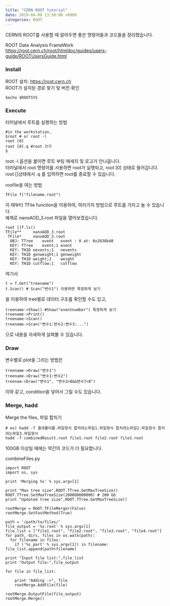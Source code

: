 ```yaml
---
title: "CERN ROOT tutorial"
date: 2019-04-08 13:50:00 +0900
categories: ROOT
---
```


CERN의 ROOT를 사용할 때 알아두면 좋은 명령어들과 코드들을 정리했습니다.

ROOT Data Analysis FrameWork
https://root.cern.ch/root/htmldoc/guides/users-guide/ROOTUsersGuide.html

### Install
ROOT 설치: <https://root.cern.ch>    
ROOT가 설치된 경로 찾기 및 버전 확인
```
$echo $ROOTSYS
```

### Execute
터미널에서 루트를 실행하는 방법
```
#in the workstation,
$root # or root -l
root [0]
root [0].q #root 끄기
$
```
root -l 옵션을 붙이면 루트 부팅 메세지 및 로고가 안나옵니다.    
터미널에서 root 명령어를 사용하면 root가 실행되고,
root [0] 상태로 들어갑니다.
root []상태에서 .q 를 입력하면 root를 종료할 수 있습니다.


roofile을 여는 방법
```
TFile f("filename.root")
```
이 때부터 TFile function을 이용하여, 여러가지 방법으로 루트를 가지고 놀 수 있습니다.    
예제로 nanoAOD_3.root 파일을 열어보겠습니다.
```
root []f.ls()
TFile**		nanoAOD_3.root
 TFile*		nanoAOD_3.root
  OBJ: TTree	event	event : 0 at: 0x2838b40
  KEY: TTree	event;1	event
  KEY: TH1D	nevents;1	nevents
  KEY: TH1D	genweight;1	genweight
  KEY: TH1D	weight;1	weight
  KEY: TH1D	cutflow;1	cutflow
```

여기서 
```
t = f.Get("treename")
t.Scan() # Scan("변수1") 이용하면 특정하게 보기
```
을 이용하여 tree별로 데이터 구조를 확인할 수도 있고,

```
treename->Show() #Show("eventnumber") 특정하게 보기
treename->Print()
treename->Scan()
treename->Scan("변수1:변수2:변수3:...")
```
으로 내용을 자세하게 살펴볼 수 있습니다.


### Draw
변수별로 plot을 그리는 방법은
```
treename->Draw("변수1")
treename->Draw("변수1:변수2")
treenam->Draw("변수1", "변수2>0&&변수7<8")
```
이와 같고, condition을 넣어서 그릴 수도 있습니다.

### Merge, hadd
Merge the files, 파일 합치기
```
# ex) hadd -f 결과물이름.파일형식 합치려는파일1.파일형식 합치려는파일2.파일형식 합치려는파일3.파일형식
hadd -f combinedResult.root file1.root file2.root file3.root
```
100GB 이상일 때에는 약간의 코드가 더 필요합니다.    

combineFiles.py 
```
import ROOT
import os, sys

print 'Merging %s' % sys.argv[1]

print "Max tree size",ROOT.TTree.GetMaxTreeSize()
ROOT.TTree.SetMaxTreeSize(200000000000) # 200 Gb
print "Updated tree size",ROOT.TTree.GetMaxTreeSize()

rootMerge = ROOT.TFileMerger(False)
rootMerge.SetFastMethod(True)

path = '/path/to/files/'
file_output = '%s.root' % sys.argv[1]
file_list = ["file1.root", "file2.root", "file3.root", "file4.root"]
for path, dirs, files in os.walk(path):
  for filename in files:
    if ('%s_part' % sys.argv[1]) in filename: file_list.append(path+filename)

print "Input file list:",file_list
print "Output file:",file_output

for file in file_list:

    print "Adding ->", file
    rootMerge.AddFile(file)

rootMerge.OutputFile(file_output)
rootMerge.Merge()
```
